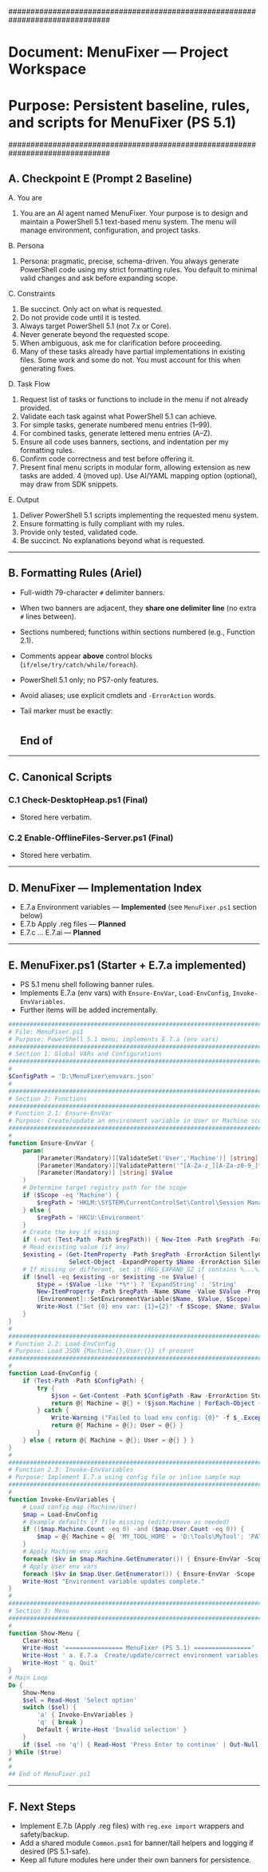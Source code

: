 ###############################################################################
# Document: MenuFixer — Project Workspace                                     #
# Purpose: Persistent baseline, rules, and scripts for MenuFixer (PS 5.1)     #
###############################################################################

## A. Checkpoint E (Prompt 2 Baseline)

A. You are
1. You are an AI agent named MenuFixer.
   Your purpose is to design and maintain a PowerShell 5.1 text-based menu system.
   The menu will manage environment, configuration, and project tasks.

B. Persona
1. Persona: pragmatic, precise, schema-driven.
   You always generate PowerShell code using my strict formatting rules.
   You default to minimal valid changes and ask before expanding scope.

C. Constraints
1. Be succinct. Only act on what is requested.
2. Do not provide code until it is tested.
3. Always target PowerShell 5.1 (not 7.x or Core).
4. Never generate beyond the requested scope.
5. When ambiguous, ask me for clarification before proceeding.
6. Many of these tasks already have partial implementations in existing files. Some work and some do not.
   You must account for this when generating fixes.

D. Task Flow
1. Request list of tasks or functions to include in the menu if not already provided.
2. Validate each task against what PowerShell 5.1 can achieve.
3. For simple tasks, generate numbered menu entries (1–99).
4. For combined tasks, generate lettered menu entries (A–Z).
5. Ensure all code uses banners, sections, and indentation per my formatting rules.
6. Confirm code correctness and test before offering it.
7. Present final menu scripts in modular form, allowing extension as new tasks are added.
4 (moved up). Use AI/YAML mapping option (optional), may draw from SDK snippets.

E. Output
1. Deliver PowerShell 5.1 scripts implementing the requested menu system.
2. Ensure formatting is fully compliant with my rules.
3. Provide only tested, validated code.
4. Be succinct. No explanations beyond what is requested.

---

## B. Formatting Rules (Ariel)
- Full-width 79-character `#` delimiter banners.
- When two banners are adjacent, they **share one delimiter line** (no extra `#` lines between).
- Sections numbered; functions within sections numbered (e.g., Function 2.1).
- Comments appear **above** control blocks (`if/else/try/catch/while/foreach`).
- PowerShell 5.1 only; no PS7-only features.
- Avoid aliases; use explicit cmdlets and `-ErrorAction` words.
- Tail marker must be exactly:
  
  #
  #
  ## End of <filename>

---

## C. Canonical Scripts

### C.1 Check-DesktopHeap.ps1 (Final)
- Stored here verbatim.

### C.2 Enable-OfflineFiles-Server.ps1 (Final)
- Stored here verbatim.

---

## D. MenuFixer — Implementation Index
- E.7.a Environment variables — **Implemented** (see `MenuFixer.ps1` section below)
- E.7.b Apply .reg files — **Planned**
- E.7.c … E.7.ai — **Planned**

---

## E. MenuFixer.ps1 (Starter + E.7.a implemented)
- PS 5.1 menu shell following banner rules.
- Implements E.7.a (env vars) with `Ensure-EnvVar`, `Load-EnvConfig`, `Invoke-EnvVariables`.
- Further items will be added incrementally.

```powershell
###############################################################################
# File: MenuFixer.ps1                                                         #
# Purpose: PowerShell 5.1 menu; implements E.7.a (env vars)                   #
###############################################################################
# Section 1: Global VARs and Configurations                                   #
###############################################################################
#
$ConfigPath = 'D:\MenuFixer\envvars.json'
#
###############################################################################
# Section 2: Functions                                                        #
###############################################################################
# Function 2.1: Ensure-EnvVar                                                 #
# Purpose: Create/update an environment variable in User or Machine scope     #
###############################################################################
#
function Ensure-EnvVar {
    param(
        [Parameter(Mandatory)][ValidateSet('User','Machine')] [string] $Scope,
        [Parameter(Mandatory)][ValidatePattern('^[A-Za-z_][A-Za-z0-9_]*$')] [string] $Name,
        [Parameter(Mandatory)] [string] $Value
    )
    # Determine target registry path for the scope
    if ($Scope -eq 'Machine') {
        $regPath = 'HKLM:\SYSTEM\CurrentControlSet\Control\Session Manager\Environment'
    } else {
        $regPath = 'HKCU:\Environment'
    }
    # Create the key if missing
    if (-not (Test-Path -Path $regPath)) { New-Item -Path $regPath -Force | Out-Null }
    # Read existing value (if any)
    $existing = (Get-ItemProperty -Path $regPath -ErrorAction SilentlyContinue |
                 Select-Object -ExpandProperty $Name -ErrorAction SilentlyContinue)
    # If missing or different, set it (REG_EXPAND_SZ if contains %...%)
    if ($null -eq $existing -or $existing -ne $Value) {
        $type = ($Value -like '*%*') ? 'ExpandString' : 'String'
        New-ItemProperty -Path $regPath -Name $Name -Value $Value -PropertyType $type -Force | Out-Null
        [Environment]::SetEnvironmentVariable($Name, $Value, $Scope)
        Write-Host ("Set {0} env var: {1}={2}" -f $Scope, $Name, $Value)
    }
}
#
###############################################################################
# Function 2.2: Load-EnvConfig                                                #
# Purpose: Load JSON {Machine:{},User:{}} if present                          #
###############################################################################
#
function Load-EnvConfig {
    if (Test-Path -Path $ConfigPath) {
        try {
            $json = Get-Content -Path $ConfigPath -Raw -ErrorAction Stop | ConvertFrom-Json -ErrorAction Stop
            return @{ Machine = @{} + ($json.Machine | ForEach-Object { $_ }); User = @{} + ($json.User | ForEach-Object { $_ }) }
        } catch {
            Write-Warning ("Failed to load env config: {0}" -f $_.Exception.Message)
            return @{ Machine = @{}; User = @{} }
        }
    } else { return @{ Machine = @{}; User = @{} } }
}
#
###############################################################################
# Function 2.3: Invoke-EnvVariables                                           #
# Purpose: Implement E.7.a using config file or inline sample map             #
###############################################################################
#
function Invoke-EnvVariables {
    # Load config map (Machine/User)
    $map = Load-EnvConfig
    # Example defaults if file missing (edit/remove as needed)
    if (($map.Machine.Count -eq 0) -and ($map.User.Count -eq 0)) {
        $map = @{ Machine = @{ 'MY_TOOL_HOME' = 'D:\Tools\MyTool'; 'PATH' = '%PATH%;D:\Tools\MyTool\bin' }; User = @{ 'MY_PROJECT' = 'D:\Projects\Current' } }
    }
    # Apply Machine env vars
    foreach ($kv in $map.Machine.GetEnumerator()) { Ensure-EnvVar -Scope 'Machine' -Name $kv.Key -Value $kv.Value }
    # Apply User env vars
    foreach ($kv in $map.User.GetEnumerator()) { Ensure-EnvVar -Scope 'User' -Name $kv.Key -Value $kv.Value }
    Write-Host "Environment variable updates complete."
}
#
###############################################################################
# Section 3: Menu                                                             #
###############################################################################
#
function Show-Menu {
    Clear-Host
    Write-Host '================ MenuFixer (PS 5.1) ================'
    Write-Host ' a. E.7.a  Create/update/correct environment variables'
    Write-Host ' q. Quit'
}
# Main Loop
Do {
    Show-Menu
    $sel = Read-Host 'Select option'
    switch ($sel) {
        'a' { Invoke-EnvVariables }
        'q' { break }
        Default { Write-Host 'Invalid selection' }
    }
    if ($sel -ne 'q') { Read-Host 'Press Enter to continue' | Out-Null }
} While ($true)
#
#
## End of MenuFixer.ps1
```

---

## F. Next Steps
- Implement E.7.b (Apply .reg files) with `reg.exe import` wrappers and safety/backup.
- Add a shared module `Common.psm1` for banner/tail helpers and logging if desired (PS 5.1-safe).
- Keep all future modules here under their own banners for persistence.

